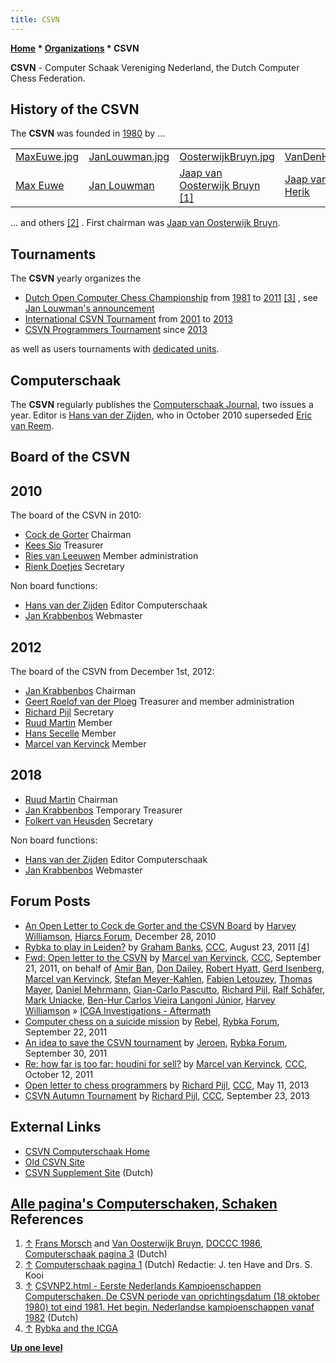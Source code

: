 ```yaml
---
title: CSVN
---
```

**[Home](Home "Home") * [Organizations](Organizations "Organizations") * CSVN**

**CSVN** - Computer Schaak Vereniging Nederland, the Dutch Computer Chess Federation.

## History of the CSVN

The **CSVN** was founded in [1980](Timeline#1980 "Timeline") by ...

|  |  |  |  |
| --- | --- | --- | --- |
| [MaxEuwe.jpg](Max_Euwe "Max Euwe") | [JanLouwman.jpg](Jan_Louwman "Jan Louwman") | [OosterwijkBruyn.jpg](Jaap_van_Oosterwijk_Bruyn "Jaap van Oosterwijk Bruyn") | [VanDenHerik.jpg](Jaap_van_den_Herik "Jaap van den Herik") |
| [Max Euwe](Max_Euwe "Max Euwe") | [Jan Louwman](Jan_Louwman "Jan Louwman") | [Jaap van Oosterwijk Bruyn](Jaap_van_Oosterwijk_Bruyn "Jaap van Oosterwijk Bruyn") <a id="cite-note-1" href="#cite-ref-1">[1]</a> | [Jaap van den Herik](Jaap_van_den_Herik "Jaap van den Herik") |

... and others <a id="cite-note-2" href="#cite-ref-2">[2]</a> . First chairman was [Jaap van Oosterwijk Bruyn](Jaap_van_Oosterwijk_Bruyn "Jaap van Oosterwijk Bruyn").

## Tournaments

The **CSVN** yearly organizes the

- [Dutch Open Computer Chess Championship](Dutch_Open_Computer_Chess_Championship "Dutch Open Computer Chess Championship") from [1981](DOCCC_1981 "DOCCC 1981") to [2011](DOCCC_2011 "DOCCC 2011") <a id="cite-note-3" href="#cite-ref-3">[3]</a> , see [Jan Louwman's announcement](Jan_Louwman#FirstDutchChampionship "Jan Louwman")
- [International CSVN Tournament](International_CSVN_Tournament "International CSVN Tournament") from [2001](ICT_2001 "ICT 2001") to [2013](ICT_2013 "ICT 2013")
- [CSVN Programmers Tournament](CSVN_Programmers_Tournament "CSVN Programmers Tournament") since [2013](PT_45 "PT 45")

as well as users tournaments with [dedicated units](Dedicated_Chess_Computers "Dedicated Chess Computers").

## Computerschaak

The **CSVN** regularly publishes the [Computerschaak Journal](Computerschaak "Computerschaak"), two issues a year. Editor is [Hans van der Zijden](Hans_van_der_Zijden "Hans van der Zijden"), who in October 2010 superseded [Eric van Reem](Eric_van_Reem "Eric van Reem").

## Board of the CSVN

## 2010

The board of the CSVN in 2010:

- [Cock de Gorter](Cock_de_Gorter "Cock de Gorter") Chairman
- [Kees Sio](index.php?title=Kees_Sio&action=edit&redlink=1 "Kees Sio (page does not exist)") Treasurer
- [Ries van Leeuwen](index.php?title=Ries_van_Leeuwen&action=edit&redlink=1 "Ries van Leeuwen (page does not exist)") Member administration
- [Rienk Doetjes](index.php?title=Rienk_Doetjes&action=edit&redlink=1 "Rienk Doetjes (page does not exist)") Secretary

Non board functions:

- [Hans van der Zijden](Hans_van_der_Zijden "Hans van der Zijden") Editor Computerschaak
- [Jan Krabbenbos](Jan_Krabbenbos "Jan Krabbenbos") Webmaster

## 2012

The board of the CSVN from December 1st, 2012:

- [Jan Krabbenbos](Jan_Krabbenbos "Jan Krabbenbos") Chairman
- [Geert Roelof van der Ploeg](index.php?title=Geert_Roelof_van_der_Ploeg&action=edit&redlink=1 "Geert Roelof van der Ploeg (page does not exist)") Treasurer and member administration
- [Richard Pijl](Richard_Pijl "Richard Pijl") Secretary
- [Ruud Martin](Ruud_Martin "Ruud Martin") Member
- [Hans Secelle](Hans_Secelle "Hans Secelle") Member
- [Marcel van Kervinck](Marcel_van_Kervinck "Marcel van Kervinck") Member

## 2018

- [Ruud Martin](Ruud_Martin "Ruud Martin") Chairman
- [Jan Krabbenbos](Jan_Krabbenbos "Jan Krabbenbos") Temporary Treasurer
- [Folkert van Heusden](Folkert_van_Heusden "Folkert van Heusden") Secretary

Non board functions:

- [Hans van der Zijden](Hans_van_der_Zijden "Hans van der Zijden") Editor Computerschaak
- [Jan Krabbenbos](Jan_Krabbenbos "Jan Krabbenbos") Webmaster

## Forum Posts

- [An Open Letter to Cock de Gorter and the CSVN Board](http://hiarcs.net/forums/viewtopic.php?t=3896) by [Harvey Williamson](Harvey_Williamson "Harvey Williamson"), [Hiarcs Forum](Computer_Chess_Forums "Computer Chess Forums"), December 28, 2010
- [Rybka to play in Leiden?](http://www.talkchess.com/forum/viewtopic.php?t=40151) by [Graham Banks](Graham_Banks "Graham Banks"), [CCC](CCC "CCC"), August 23, 2011 <a id="cite-note-4" href="#cite-ref-4">[4]</a>
- [Fwd: Open letter to the CSVN](http://www.talkchess.com/forum/viewtopic.php?t=40489) by [Marcel van Kervinck](Marcel_van_Kervinck "Marcel van Kervinck"), [CCC](CCC "CCC"), September 21, 2011, on behalf of [Amir Ban](Amir_Ban "Amir Ban"), [Don Dailey](Don_Dailey "Don Dailey"), [Robert Hyatt](Robert_Hyatt "Robert Hyatt"), [Gerd Isenberg](Gerd_Isenberg "Gerd Isenberg"), [Marcel van Kervinck](Marcel_van_Kervinck "Marcel van Kervinck"), [Stefan Meyer-Kahlen](Stefan_Meyer-Kahlen "Stefan Meyer-Kahlen"), [Fabien Letouzey](Fabien_Letouzey "Fabien Letouzey"), [Thomas Mayer](Thomas_Mayer "Thomas Mayer"), [Daniel Mehrmann](Daniel_Mehrmann "Daniel Mehrmann"), [Gian-Carlo Pascutto](Gian-Carlo_Pascutto "Gian-Carlo Pascutto"), [Richard Pijl](Richard_Pijl "Richard Pijl"), [Ralf Schäfer](Ralf_Sch%C3%A4fer "Ralf Schäfer"), [Mark Uniacke](Mark_Uniacke "Mark Uniacke"), [Ben-Hur Carlos Vieira Langoni Júnior](Ben-Hur_Carlos_Vieira_Langoni_Junior "Ben-Hur Carlos Vieira Langoni Junior"), [Harvey Williamson](Harvey_Williamson "Harvey Williamson") » [ICGA Investigations - Aftermath](ICGA_Investigations#CSVN "ICGA Investigations")
- [Computer chess on a suicide mission](http://rybkaforum.net/cgi-bin/rybkaforum/topic_show.pl?tid=23052) by [Rebel](Ed_Schroder "Ed Schroder"), [Rybka Forum](Computer_Chess_Forums "Computer Chess Forums"), September 22, 2011
- [An idea to save the CSVN tournament](http://rybkaforum.net/cgi-bin/rybkaforum/topic_show.pl?tid=23125) by [Jeroen](Jeroen_Noomen "Jeroen Noomen"), [Rybka Forum](Computer_Chess_Forums "Computer Chess Forums"), September 30, 2011
- [Re: how far is too far: houdini for sell?](http://www.talkchess.com/forum/viewtopic.php?topic_view=threads&p=428635&t=40709) by [Marcel van Kervinck](Marcel_van_Kervinck "Marcel van Kervinck"), [CCC](CCC "CCC"), October 12, 2011
- [Open letter to chess programmers](http://www.talkchess.com/forum/viewtopic.php?t=47963) by [Richard Pijl](Richard_Pijl "Richard Pijl"), [CCC](CCC "CCC"), May 11, 2013
- [CSVN Autumn Tournament](http://www.talkchess.com/forum/viewtopic.php?t=49432) by [Richard Pijl](Richard_Pijl "Richard Pijl"), [CCC](CCC "CCC"), September 23, 2013

## External Links

- [CSVN Computerschaak Home](http://www.csvn.nl/)
- [Old CSVN Site](http://old.csvn.nl/)
- [CSVN Supplement Site](http://www.csvnsupplementsite.nl/) (Dutch)

## [Alle pagina's Computerschaken, Schaken](http://www.csvnsupplementsite.nl/webpagesall.html) References

1. <a id="cite-ref-1" href="#cite-note-1">↑</a> [Frans Morsch](Frans_Morsch "Frans Morsch") and [Van Oosterwijk Bruyn](Jaap_van_Oosterwijk_Bruyn "Jaap van Oosterwijk Bruyn"), [DOCCC 1986](DOCCC_1986 "DOCCC 1986"), [Computerschaak pagina 3](http://www.csvnsupplementsite.nl/CSVNPAGINA3.html) (Dutch)
1. <a id="cite-ref-2" href="#cite-note-2">↑</a> [Computerschaak pagina 1](http://www.csvnsupplementsite.nl/CSVNPAGINA1.html) (Dutch) Redactie: J. ten Have and Drs. S. Kooi
1. <a id="cite-ref-3" href="#cite-note-3">↑</a> [CSVNP2.html - Eerste Nederlands Kampioenschappen Computerschaken. De CSVN periode van oprichtingsdatum (18 oktober 1980) tot eind 1981. Het begin. Nederlandse kampioenschappen vanaf 1982](http://www.csvnsupplementsite.nl/csvnp2.html) (Dutch)
1. <a id="cite-ref-4" href="#cite-note-4">↑</a> [Rybka and the ICGA](http://www.computerschaak.nl/index.php?option=com_content&view=article&id=514%3Arybka-en-de-icga&catid=18%3Avereniging&Itemid=28&lang=en)

**[Up one level](Organizations "Organizations")**

